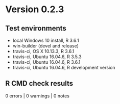 # Version 0.2.3

## Test environments
* local Windows 10 install, R 3.6.1
* win-builder (devel and release)
* travis-ci, OS X 10.13.3, R 3.6.1
* travis-ci, Ubuntu 16.04.6, R 3.5.3
* travis-ci, Ubuntu 16.04.6, R 3.6.1
* travis-ci, Ubuntu 16.04.6, R development version

## R CMD check results

0 errors | 0 warnings | 0 notes
